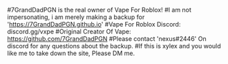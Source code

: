 #7GrandDadPGN is the real owner of Vape For Roblox!
#I am not impersonating, i am merely making a backup for 'https://7GrandDadPGN.github.io'
#Vape For Roblox Discord: discord.gg/vxpe 
#Original Creator Of Vape: https://github.com/7GrandDadPGN 
#Please contact 'nexus#2446' On discord for any questions about the backup. 
#If this is xylex and you would like me to take down the site, Please DM me.
